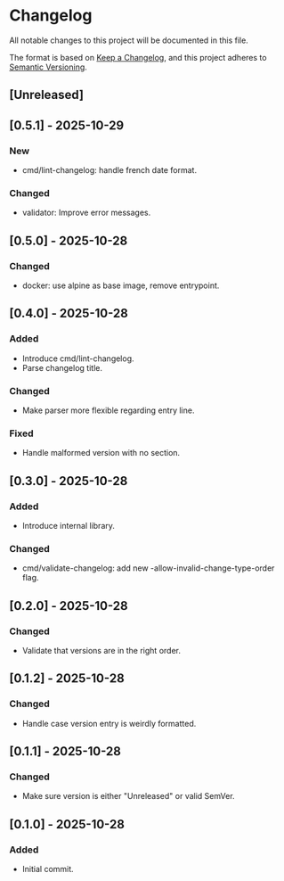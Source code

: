 # Changelog

All notable changes to this project will be documented in this file.

The format is based on [Keep a Changelog](https://keepachangelog.com/en/1.1.0/),
and this project adheres to [Semantic Versioning](https://semver.org/spec/v2.0.0.html).

## [Unreleased]

## [0.5.1] - 2025-10-29

### New

- cmd/lint-changelog: handle french date format.

### Changed

- validator: Improve error messages.

## [0.5.0] - 2025-10-28

### Changed

- docker: use alpine as base image, remove entrypoint.

## [0.4.0] - 2025-10-28

### Added

- Introduce cmd/lint-changelog.
- Parse changelog title.

### Changed

- Make parser more flexible regarding entry line.

### Fixed

- Handle malformed version with no section.

## [0.3.0] - 2025-10-28

### Added

- Introduce internal library.

### Changed

- cmd/validate-changelog: add new -allow-invalid-change-type-order flag.

## [0.2.0] - 2025-10-28

### Changed

- Validate that versions are in the right order.

## [0.1.2] - 2025-10-28

### Changed

- Handle case version entry is weirdly formatted.

## [0.1.1] - 2025-10-28

### Changed

- Make sure version is either "Unreleased" or valid SemVer.

## [0.1.0] - 2025-10-28

### Added

- Initial commit.